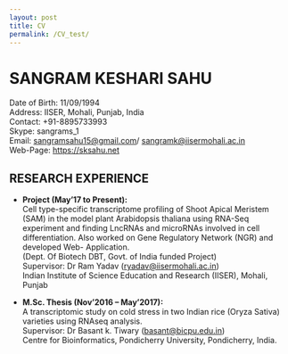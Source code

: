 ```yaml
---
layout: post
title: CV
permalink: /CV_test/
---
```


# SANGRAM KESHARI SAHU

Date of Birth: 11/09/1994  
Address: IISER, Mohali, Punjab, India  
Contact: +91-8895733993  
Skype: sangrams_1  
Email: sangramsahu15@gmail.com/ sangramk@iisermohali.ac.in  
Web-Page: https://sksahu.net  

## RESEARCH EXPERIENCE

* **Project (May’17 to Present):**  
Cell type-specific transcriptome profiling of 
Shoot Apical Meristem (SAM) in the model plant Arabidopsis thaliana using 
RNA-Seq experiment and finding LncRNAs and microRNAs involved in cell 
differentiation. Also worked on Gene Regulatory Network (NGR) and 
developed Web- Application.  
(Dept. Of Biotech DBT, Govt. of India funded Project)  
Supervisor: Dr Ram Yadav (ryadav@iisermohali.ac.in)  
Indian Institute of Science Education and Research (IISER), Mohali, Punjab

* **M.Sc. Thesis (Nov’2016 – May’2017):**  
A transcriptomic study on cold stress in two Indian rice (Oryza Sativa) varieties using RNAseq analysis.	
Supervisor: Dr Basant k. Tiwary (basant@bicpu.edu.in)  
Centre for Bioinformatics, Pondicherry University, Pondicherry, India.

